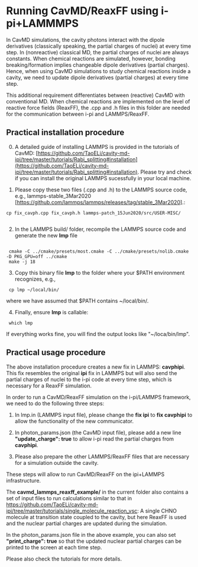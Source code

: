 # Running  CavMD/ReaxFF using i-pi+LAMMMPS

In CavMD simulations, the cavity photons interact with the dipole derivatives (classically speaking, the partial charges of nuclei) at every time step. In (nonreactive) classical MD, the partial charges of nuclei are always constants. When chemical reactions are simulated, however, bonding breaking/formation implies  changeable dipole derivatives (partial charges). Hence, when using CavMD simulations to study chemical reactions inside a cavity, we need to update dipole derivatives (partial charges) at every time step.

This additional requirement differentiates between (reactive) CavMD with conventional MD. When chemical reactions are implemented on the level of reactive force fields (ReaxFF), the .cpp and .h files in this folder are needed for the communication between i-pi and LAMMPS/ReaxFF.

## Practical installation procedure

0. A detailed guide of installing LAMMPS is provided in the tutorials of CavMD: [https://github.com/TaoELi/cavity-md-ipi/tree/master/tutorials/Rabi_splitting#installation](https://github.com/TaoELi/cavity-md-ipi/tree/master/tutorials/Rabi_splitting#installation). Please try and check if you can install the original LAMMPS sucessfully in your local machine.

1. Please copy these two files (.cpp and .h) to the LAMMPS source code, e.g., lammps-stable_3Mar2020 [https://github.com/lammps/lammps/releases/tag/stable_3Mar2020].:
<pre><code>cp fix_cavph.cpp fix_cavph.h lammps-patch_15Jun2020/src/USER-MISC/
 </code></pre>

2. In the LAMMPS build/ folder, recompile the LAMMPS source code and generate the new **lmp** file
 <pre><code>
 cmake -C ../cmake/presets/most.cmake -C ../cmake/presets/nolib.cmake -D PKG_GPU=off ../cmake
 make -j 18 </code></pre>

3. Copy this binary file **lmp**  to the folder where your $PATH environment recognizes, e.g.,
 <pre><code> cp lmp ~/local/bin/ </code></pre>
 where we have assumed that $PATH contains ~/local/bin/.

4. Finally, ensure **lmp** is callable:
 <pre><code> which lmp </code></pre>
 If everything works fine, you will find the output looks like "~/loca/bin/lmp".

## Practical usage procedure

The above installation procedure creates a new fix in LAMMPS: **cavphipi**. This fix resembles the original **ipi** fix in LAMMPS but will also send the partial charges of nuclei to the i-pi code at every time step, which is necessary for a ReaxFF simulation.

In order to run a CavMD/ReaxFF simulation on the i-pi/LAMMPS framework, we need to do the following three steps:

1. In lmp.in (LAMMPS input file), please change the **fix ipi** to **fix cavphipi** to allow the functionality of the new communicator.

2. In photon_params.json (the CavMD input file), please add a new line **"update_charge": true** to allow i-pi read the partial charges from **cavphipi**.

3. Please also prepare the other LAMMPS/ReaxFF files that are necessary for a simulation outside the cavity.

These steps will allow to run CavMD/ReaxFF on the ipi+LAMMPS infrastructure.

The **cavmd_lammps_reaxff_example/** in the current folder also contains a set of input files to run calculations similar to that in https://github.com/TaoELi/cavity-md-ipi/tree/master/tutorials/single_molecule_reaction_vsc: A single CHNO molecule at transition state coupled to the cavity, but here ReaxFF is used and the nuclear partial charges are updated during the simulation.

In the photon_params.json file in the above example, you can also set   **"print_charge": true** so that the updated nuclear partial charges can be printed to the screen at each time step.

Please also check the tutorials for more details.  
